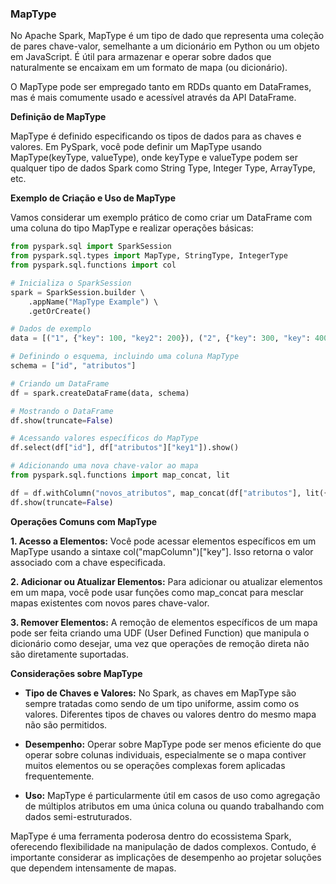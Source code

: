 ### MapType

No Apache Spark, MapType é um tipo de dado que representa uma coleção de pares chave-valor, semelhante a um dicionário em Python ou um objeto em JavaScript. É útil para armazenar e operar sobre dados que naturalmente se encaixam em um formato de mapa (ou dicionário).

O MapType pode ser empregado tanto em RDDs quanto em DataFrames, mas é mais comumente usado e acessível através da API DataFrame.

**Definição de MapType**

MapType é definido especificando os tipos de dados para as chaves e valores. Em PySpark, você pode definir um MapType usando MapType(keyType, valueType), onde keyType e valueType podem ser qualquer tipo de dados Spark como String Type, Integer Type, ArrayType, etc.

**Exemplo de Criação e Uso de MapType**

Vamos considerar um exemplo prático de como criar um DataFrame com uma coluna do tipo MapType e realizar operações básicas:

```python
from pyspark.sql import SparkSession
from pyspark.sql.types import MapType, StringType, IntegerType
from pyspark.sql.functions import col

# Inicializa o SparkSession
spark = SparkSession.builder \ 
    .appName("MapType Example") \ 
    .getOrCreate()

# Dados de exemplo
data = [("1", {"key": 100, "key2": 200}), ("2", {"key": 300, "key": 400})]

# Definindo o esquema, incluindo uma coluna MapType
schema = ["id", "atributos"]

# Criando um DataFrame
df = spark.createDataFrame(data, schema)

# Mostrando o DataFrame
df.show(truncate=False)

# Acessando valores específicos do MapType
df.select(df["id"], df["atributos"]["key1"]).show()

# Adicionando uma nova chave-valor ao mapa
from pyspark.sql.functions import map_concat, lit

df = df.withColumn("novos_atributos", map_concat(df["atributos"], lit({"key4": 500})))
df.show(truncate=False)
```

**Operações Comuns com MapType**

**1. Acesso a Elementos:** Você pode acessar elementos específicos em um MapType usando a sintaxe col("mapColumn")["key"]. Isso retorna o valor associado com a chave especificada.

**2. Adicionar ou Atualizar Elementos:** Para adicionar ou atualizar elementos em um mapa, você pode usar funções como map_concat para mesclar mapas existentes com novos pares chave-valor.

**3. Remover Elementos:** A remoção de elementos específicos de um mapa pode ser feita criando uma UDF (User Defined Function) que manipula o dicionário como desejar, uma vez que operações de remoção direta não são diretamente suportadas.

**Considerações sobre MapType**

- **Tipo de Chaves e Valores:** No Spark, as chaves em MapType são sempre tratadas como sendo de um tipo uniforme, assim como os valores. Diferentes tipos de chaves ou valores dentro do mesmo mapa não são permitidos.

- **Desempenho:** Operar sobre MapType pode ser menos eficiente do que operar sobre colunas individuais, especialmente se o mapa contiver muitos elementos ou se operações complexas forem aplicadas frequentemente.

- **Uso:** MapType é particularmente útil em casos de uso como agregação de múltiplos atributos em uma única coluna ou quando trabalhando com dados semi-estruturados.

MapType é uma ferramenta poderosa dentro do ecossistema Spark, oferecendo flexibilidade na manipulação de dados complexos. Contudo, é importante considerar as implicações de desempenho ao projetar soluções que dependem intensamente de mapas.